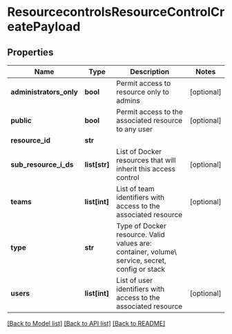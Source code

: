 # ResourcecontrolsResourceControlCreatePayload

## Properties
Name | Type | Description | Notes
------------ | ------------- | ------------- | -------------
**administrators_only** | **bool** | Permit access to resource only to admins | [optional] 
**public** | **bool** | Permit access to the associated resource to any user | [optional] 
**resource_id** | **str** |  | 
**sub_resource_i_ds** | **list[str]** | List of Docker resources that will inherit this access control | [optional] 
**teams** | **list[int]** | List of team identifiers with access to the associated resource | [optional] 
**type** | **str** | Type of Docker resource. Valid values are: container, volume\\ service, secret, config or stack | 
**users** | **list[int]** | List of user identifiers with access to the associated resource | [optional] 

[[Back to Model list]](../README.md#documentation-for-models) [[Back to API list]](../README.md#documentation-for-api-endpoints) [[Back to README]](../README.md)


